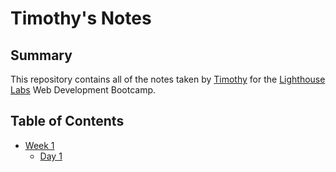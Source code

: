 # Timothy's Notes

## Summary

This repository contains all of the notes taken by [Timothy](https://github.com/timothy-chan2) for the [Lighthouse Labs](https://www.lighthouselabs.ca/) Web Development Bootcamp.

## Table of Contents

* [Week 1](/Week_1)
  * [Day 1](/Week_1/Day_1)